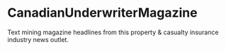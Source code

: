 # CanadianUnderwriterMagazine
Text mining magazine headlines from this property &amp; casualty insurance industry news outlet.
